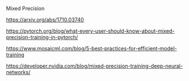 Mixed Precision

https://arxiv.org/abs/1710.03740

https://pytorch.org/blog/what-every-user-should-know-about-mixed-precision-training-in-pytorch/

https://www.mosaicml.com/blog/5-best-practices-for-efficient-model-training

https://developer.nvidia.com/blog/mixed-precision-training-deep-neural-networks/